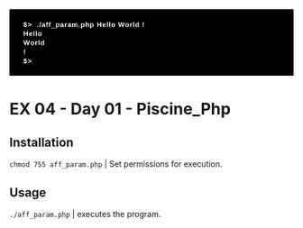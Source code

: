 <img src="../../resources/images/aff_param.png" width="1200">

# EX 04 - Day 01 - Piscine_Php

## Installation
`chmod 755 aff_param.php` | Set permissions for execution.

## Usage
`./aff_param.php` | executes the program.

